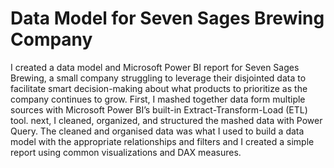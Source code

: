 # Data Model for Seven Sages Brewing Company
I created a data model and Microsoft Power BI report for Seven Sages Brewing, a small company struggling to leverage their disjointed data to facilitate smart decision-making about what products to prioritize as the company continues to grow. First, I mashed together data form multiple sources with Microsoft Power BI’s built-in Extract-Transform-Load (ETL) tool. next, I cleaned, organized, and structured the mashed data with Power Query. The cleaned and organised data was what I used to build a data model with the appropriate relationships and filters and I created a simple report using common visualizations and DAX measures.
